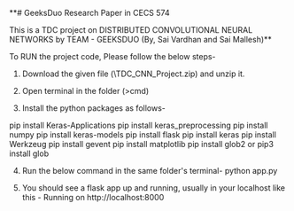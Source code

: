 **# GeeksDuo
Research Paper in CECS 574

This is a TDC project on DISTRIBUTED CONVOLUTIONAL NEURAL NETWORKS by TEAM - GEEKSDUO (By, Sai Vardhan and Sai Mallesh)**

To RUN the project code, Please follow the below steps-

1) Download the given file (\TDC_CNN_Project.zip) and unzip it.

2) Open terminal in the folder (>cmd)

3) Install the python packages as follows-

pip install Keras-Applications
pip install keras_preprocessing
pip install numpy
pip install keras-models
pip install flask
pip install keras
pip install Werkzeug
pip install gevent
pip install matplotlib
pip install glob2 or pip3 install glob

4) Run the below command in the same folder's terminal-
python app.py

5) You should see a flask app up and running, usually in your localhost like this - 
Running on http://localhost:8000
